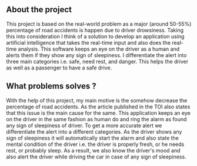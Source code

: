 <h2> About the project </h2>
<p>This project is based on the real-world problem as a major (around 50-55%) percentage of road accidents is happen due to driver drowsiness. Taking this into consideration I think of a solution to develop an application using artificial intelligence that takes the real-time input and also does the real-time analysis. This software keeps an eye on the driver as a human and alerts them if they show any sign of sleepiness. I differentiate the alert into three main categories i.e. safe, need rest, and danger. This helps the driver as well as a passenger to have a safe drive.</p>

<h2> What problems solves ? </h2>
<p>With the help of this project, my main motive is the somehow decrease the percentage of road accidents. As the article published in the TOI also states that this issue is the main cause for the same. This application keeps an eye on the driver in the same fashion as human do and ring the alarm as found any sign of sleepiness of driver. To get a more accurate alert we differentiate the alert into a different categories. 
As the driver shows any sign of sleepiness it will automatically start the alarm and also state the mental condition of the driver i.e. the driver is properly fresh, or he needs rest, or probably sleep. As a result, we also know the driver's mood and also alert the driver while driving the car in case of any sign of sleepiness.</p>

